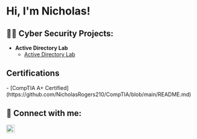 <h1>Hi, I'm Nicholas! </h1>

<h2>👨‍💻 Cyber Security Projects:</h2>

- <b>Active Directory Lab </b>
  - [Active Directory Lab](https://github.com/NicholasRogers210/ActiveDirectoryLab)


<h2>Certifications</h2>
- [CompTIA A+ Certified](https://github.com/NicholasRogers210/CompTIA/blob/main/README.md)
<h2> 🤳 Connect with me:</h2>

[<img align="left" alt="NicholasRogers | LinkedIn" width="22px" src="https://cdn.jsdelivr.net/npm/simple-icons@v3/icons/linkedin.svg" />][linkedin]

[linkedin]: https://www.linkedin.com/in/nicholas-rogers210/

<!--
**NicholasRogers210/NicholasRogers210** is a ✨ _special_ ✨ repository because its `README.md` (this file) appears on your GitHub profile.

Here are some ideas to get you started:

- 🔭 I’m currently working on ...
- 🌱 I’m currently learning ...
- 👯 I’m looking to collaborate on ...
- 🤔 I’m looking for help with ...
- 💬 Ask me about ...
- 📫 How to reach me: ...
- 😄 Pronouns: ...
- ⚡ Fun fact: ...
-->
